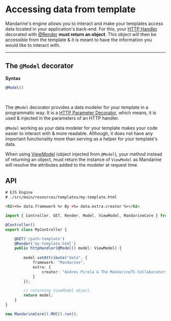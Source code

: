 # Accessing data from template
Mandarine's engine allows you to interact and make your templates access data located in your application's back-end. For this, your [HTTP Handler](/docs/mandarine/http-handlers) decorated with [@Render](docs/mandarine/template-engine#-code-render-code-decorator) **must return an object**. This object will then be accessible from the template & it is meant to have the information you would like to interact with.

----

## The `@Model` decorator

**Syntax**
```typescript
@Model()
```

&nbsp;

The `@Model` decorator provides a data modeler for your template in a programmatic way. It is a [HTTP Parameter Decorator](/docs/mandarine/http-handlers), which means, it is used & injected in the parameters of an HTTP handler.

`@Model` working as your data modeler for your template makes your code easier to interact with & more readable. Although, it does not have any important functionality more than serving as a helper for your template's data.

When using [ViewModel](https://doc.deno.land/https/raw.githubusercontent.com/mandarineorg/mandarinets/master/mvc-framework/core/modules/view-engine/viewModel.ts) (object injected from `@Model`), your method instead of returning an object, must return the instance of `ViewModel` as Mandarine will resolve the attributes added to the modeler at request time.

## API
```html
# EJS Engine
# ./src/main/resources/templates/my-template.html

<h2><%= data.framework %> By <%= data.extra.creator %></h2>
```

```typescript
import { Controller, GET, Render, Model, ViewModel, MandarineCore } from "https://x.nest.land/MandarineTS@1.4.0/mod.ts";

@Controller()
export class MyController {

    @GET('/path-template')
    @Render('my-template.html')
    public httpHandler(@Model() model: ViewModel) {
    
        model.setAttribute("data", {
            framework: "Mandarine",
            extra: {
                creator: "Andres Pirela & The MandarineTS Collaborators"
            }
        });

        // returning ViewModel object.
        return model;
    }
}

new MandarineCore().MVC().run();
```

